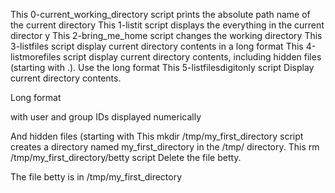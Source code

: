 This 0-current_working_directory script prints the absolute path name of the current directory
This 1-listit script displays the everything in the current director
y
This 2-bring_me_home script changes the working directory
This 3-listfiles script display current directory contents in a long format
This 4-listmorefiles script display current directory contents, including hidden files (starting with .). Use the long format
This 5-listfilesdigitonly script Display current directory contents.



Long format

with user and group IDs displayed numerically

And hidden files (starting with 
This mkdir /tmp/my_first_directory script creates a directory named my_first_directory in the /tmp/ directory.
This rm /tmp/my_first_directory/betty script Delete the file betty.



The file betty is in /tmp/my_first_directory
